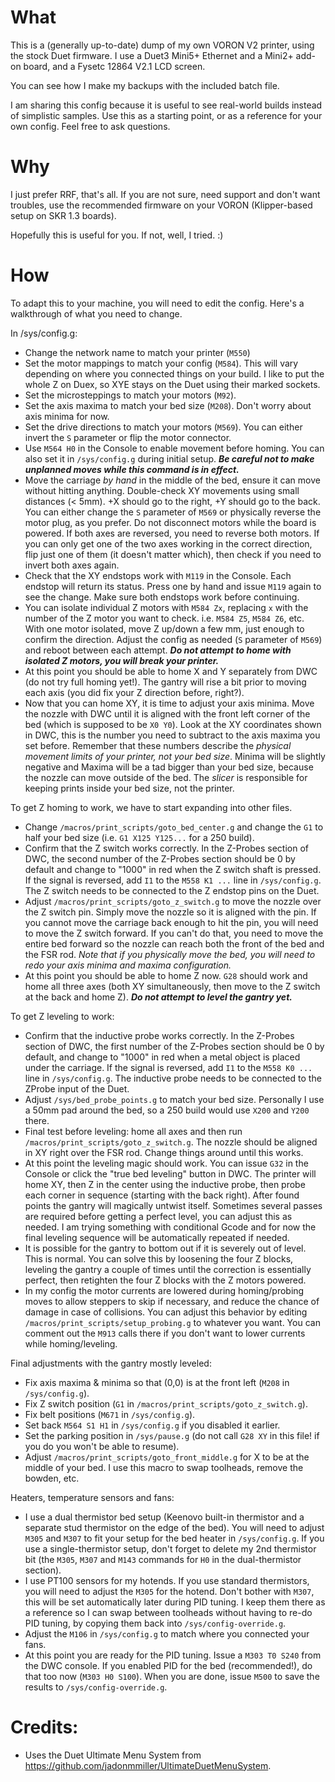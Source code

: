 # What

This is a (generally up-to-date) dump of my own VORON V2 printer, using the stock Duet firmware. I use a Duet3 Mini5+ Ethernet and a Mini2+ add-on board, and a Fysetc 12864 V2.1 LCD screen.

You can see how I make my backups with the included batch file.

I am sharing this config because it is useful to see real-world builds instead of simplistic samples. Use this as a starting point, or as a reference for your own config. Feel free to ask questions.

# Why

I just prefer RRF, that's all. If you are not sure, need support and don't want troubles, use the recommended firmware on your VORON (Klipper-based setup on SKR 1.3 boards).

Hopefully this is useful for you. If not, well, I tried. :)

# How

To adapt this to your machine, you will need to edit the config. Here's a walkthrough of what you need to change.

In /sys/config.g:
- Change the network name to match your printer (`M550`)
- Set the motor mappings to match your config (`M584`). This will vary depending on where you connected things on your build. I like to put the whole Z on Duex, so XYE stays on the Duet using their marked sockets.
- Set the microsteppings to match your motors (`M92`).
- Set the axis maxima to match your bed size (`M208`). Don't worry about axis minima for now.
- Set the drive directions to match your motors (`M569`). You can either invert the `S` parameter or flip the motor connector.
- Use `M564 H0` in the Console to enable movement before homing. You can also set it in `/sys/config.g` during initial setup. **_Be careful not to make unplanned moves while this command is in effect._**
- Move the carriage _by hand_ in the middle of the bed, ensure it can move without hitting anything. Double-check XY movements using small distances (< 5mm). +X should go to the right, +Y should go to the back. You can either change the `S` parameter of `M569` or physically reverse the motor plug, as you prefer. Do not disconnect motors while the board is powered. If both axes are reversed, you need to reverse both motors. If you can only get one of the two axes working in the correct direction, flip just one of them (it doesn't matter which), then check if you need to invert both axes again. 
- Check that the XY endstops work with `M119` in the Console. Each endstop will return its status. Press one by hand and issue `M119` again to see the change. Make sure both endstops work before continuing.
- You can isolate individual Z motors with `M584 Zx`, replacing `x` with the number of the Z motor you want to check. i.e. `M584 Z5`, `M584 Z6`, etc. With one motor isolated, move Z up/down a few mm, just enough to confirm the direction. Adjust the config as needed (`S` parameter of `M569`) and reboot between each attempt. **_Do not attempt to home with isolated Z motors, you will break your printer._**
- At this point you should be able to home X and Y separately from DWC (do not try full homing yet!). The gantry will rise a bit prior to moving each axis (you did fix your Z direction before, right?).
- Now that you can home XY, it is time to adjust your axis minima. Move the nozzle with DWC until it is aligned with the front left corner of the bed (which is supposed to be `X0 Y0`). Look at the XY coordinates shown in DWC, this is the number you need to subtract to the axis maxima you set before. Remember that these numbers describe the _physical movement limits of your printer, not your bed size_. Minima will be slightly negative and Maxima will be a tad bigger than your bed size, because the nozzle can move outside of the bed. The _slicer_ is responsible for keeping prints inside your bed size, not the printer.

To get Z homing to work, we have to start expanding into other files.
- Change `/macros/print_scripts/goto_bed_center.g` and change the `G1` to half your bed size (i.e. `G1 X125 Y125...` for a 250 build).
- Confirm that the Z switch works correctly. In the Z-Probes section of DWC, the second number of the Z-Probes section should be 0 by default and change to "1000" in red when the Z switch shaft is pressed. If the signal is reversed, add `I1` to the `M558 K1 ...` line in `/sys/config.g`. The Z switch needs to be connected to the Z endstop pins on the Duet.
- Adjust `/macros/print_scripts/goto_z_switch.g` to move the nozzle over the Z switch pin. Simply move the nozzle so it is aligned with the pin. If you cannot move the carriage back enough to hit the pin, you will need to move the Z switch forward. If you can't do that, you need to move the entire bed forward so the nozzle can reach both the front of the bed and the FSR rod. _Note that if you physically move the bed, you will need to redo your axis minima and maxima configuration._
- At this point you should be able to home Z now. `G28` should work and home all three axes (both XY simultaneously, then move to the Z switch at the back and home Z). **_Do not attempt to level the gantry yet._**

To get Z leveling to work:
- Confirm that the inductive probe works correctly. In the Z-Probes section of DWC, the first number of the Z-Probes section should be 0 by default, and change to "1000" in red when a metal object is placed under the carriage. If the signal is reversed, add `I1` to the `M558 K0 ...` line in `/sys/config.g`. The inductive probe needs to be connected to the ZProbe input of the Duet.
- Adjust `/sys/bed_probe_points.g` to match your bed size. Personally I use a 50mm pad around the bed, so a 250 build would use `X200` and `Y200` there.
- Final test before leveling: home all axes and then run `/macros/print_scripts/goto_z_switch.g`. The nozzle should be aligned in XY right over the FSR rod. Change things around until this works.
- At this point the leveling magic should work. You can issue `G32` in the Console or click the "true bed leveling" button in DWC. The printer will home XY, then Z in the center using the inductive probe, then probe each corner in sequence (starting with the back right). After found points the gantry will magically untwist itself. Sometimes several passes are required before getting a perfect level, you can adjust this as needed. I am trying something with conditional Gcode and for now the final leveling sequence will be automatically repeated if needed.
- It is possible for the gantry to bottom out if it is severely out of level. This is normal. You can solve this by loosening the four Z blocks, leveling the gantry a couple of times until the correction is essentially perfect, then retighten the four Z blocks with the Z motors powered.
- In my config the motor currents are lowered during homing/probing moves to allow steppers to skip if necessary, and reduce the chance of damage in case of collisions. You can adjust this behavior by editing `/macros/print_scripts/setup_probing.g` to whatever you want. You can comment out the `M913` calls there if you don't want to lower currents while homing/leveling.

Final adjustments with the gantry mostly leveled:
- Fix axis maxima & minima so that (0,0) is at the front left (`M208` in `/sys/config.g`).
- Fix Z switch position (`G1` in `/macros/print_scripts/goto_z_switch.g`).
- Fix belt positions (`M671` in `/sys/config.g`).
- Set back `M564 S1 H1` in `/sys/config.g` if you disabled it earlier.
- Set the parking position in `/sys/pause.g` (do not call `G28 XY` in this file! if you do you won't be able to resume).
- Adjust `/macros/print_scripts/goto_front_middle.g` for X to be at the middle of your bed. I use this macro to swap toolheads, remove the bowden, etc.

Heaters, temperature sensors and fans:
- I use a dual thermistor bed setup (Keenovo built-in thermistor and a separate stud thermistor on the edge of the bed). You will need to adjust `M305` and `M307` to fit your setup for the bed heater in `/sys/config.g`. If you use a single-thermistor setup, don't forget to delete my 2nd thermistor bit (the `M305`, `M307` and `M143` commands for `H0` in the dual-thermistor section).
- I use PT100 sensors for my hotends. If you use standard thermistors, you will need to adjust the `M305` for the hotend. Don't bother with `M307`, this will be set automatically later during PID tuning. I keep them there as a reference so I can swap between toolheads without having to re-do PID tuning, by copying them back into `/sys/config-override.g`.
- Adjust the `M106` in `/sys/config.g` to match where you connected your fans.
- At this point you are ready for the PID tuning. Issue a `M303 T0 S240` from the DWC console. If you enabled PID for the bed (recommended!), do that too now (`M303 H0 S100`). When you are done, issue `M500` to save the results to `/sys/config-override.g`.

# Credits:
- Uses the Duet Ultimate Menu System from https://github.com/jadonmmiller/UltimateDuetMenuSystem.

